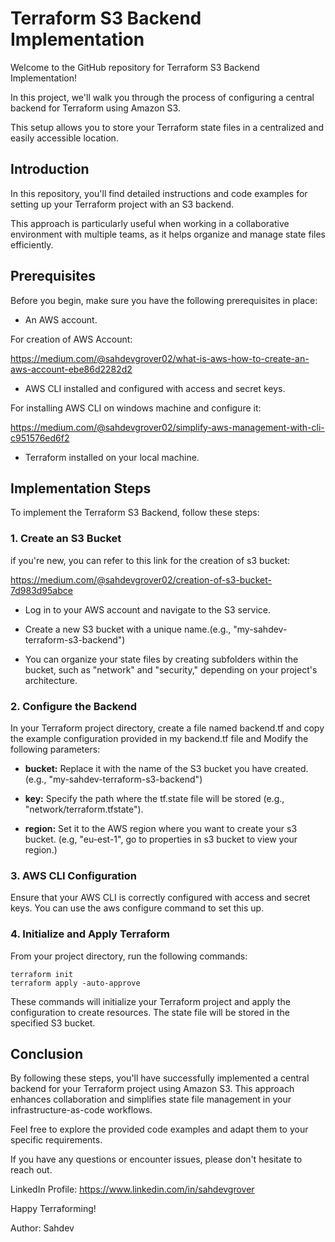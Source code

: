 # Terraform S3 Backend Implementation

Welcome to the GitHub repository for Terraform S3 Backend Implementation! 

In this project, we'll walk you through the process of configuring a central backend for Terraform using Amazon S3. 

This setup allows you to store your Terraform state files in a centralized and easily accessible location.

## Introduction

In this repository, you'll find detailed instructions and code examples for setting up your Terraform project with an S3 backend. 

This approach is particularly useful when working in a collaborative environment with multiple teams, as it helps organize and manage state files efficiently.

## Prerequisites

Before you begin, make sure you have the following prerequisites in place:

* An AWS account.

For creation of AWS Account: 

https://medium.com/@sahdevgrover02/what-is-aws-how-to-create-an-aws-account-ebe86d2282d2

* AWS CLI installed and configured with access and secret keys.

For installing AWS CLI on windows machine and configure it: 

https://medium.com/@sahdevgrover02/simplify-aws-management-with-cli-c951576ed6f2

* Terraform installed on your local machine.

## Implementation Steps

To implement the Terraform S3 Backend, follow these steps:

### 1. Create an S3 Bucket

if you're new, you can refer to this link for the creation of s3 bucket: 

https://medium.com/@sahdevgrover02/creation-of-s3-bucket-7d983d95abce

* Log in to your AWS account and navigate to the S3 service.

* Create a new S3 bucket with a unique name.(e.g., "my-sahdev-terraform-s3-backend")

* You can organize your state files by creating subfolders within the bucket, such as "network" and "security," depending on your project's architecture.

### 2. Configure the Backend

In your Terraform project directory, create a file named backend.tf and copy the example configuration provided in my backend.tf file and Modify the following parameters:

* **bucket:** Replace it with the name of the S3 bucket you have created. (e.g., "my-sahdev-terraform-s3-backend")

* **key:** Specify the path where the tf.state file will be stored (e.g., "network/terraform.tfstate").

* **region:** Set it to the AWS region where you want to create your s3 bucket. (e.g, "eu-est-1", go to properties in s3 bucket to view your region.)

### 3. AWS CLI Configuration

Ensure that your AWS CLI is correctly configured with access and secret keys. You can use the aws configure command to set this up.

### 4. Initialize and Apply Terraform

From your project directory, run the following commands:

```
terraform init
terraform apply -auto-approve
```
These commands will initialize your Terraform project and apply the configuration to create resources. The state file will be stored in the specified S3 bucket.

## Conclusion

By following these steps, you'll have successfully implemented a central backend for your Terraform project using Amazon S3. 
This approach enhances collaboration and simplifies state file management in your infrastructure-as-code workflows.

Feel free to explore the provided code examples and adapt them to your specific requirements. 

If you have any questions or encounter issues, please don't hesitate to reach out.

LinkedIn Profile: 
https://www.linkedin.com/in/sahdevgrover

Happy Terraforming!

Author: Sahdev






